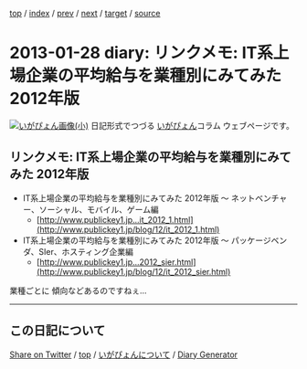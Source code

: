 [top](../index.html) 
 / [index](index.html) 
 / [prev](ig130126.html) 
 / [next](ig130129.html) 
 / [target](https://igapyon.github.io/diary/2013/ig130128.html) 
 / [source](https://github.com/igapyon/diary/blob/gh-pages/2013/ig130128.html.src.md) 

2013-01-28 diary: リンクメモ: IT系上場企業の平均給与を業種別にみてみた 2012年版
=====================================================================================================
[![いがぴょん画像(小)](https://igapyon.github.io/diary/images/iga200306s.jpg "いがぴょん")](https://igapyon.github.io/diary/memo/memoigapyon.html) 日記形式でつづる [いがぴょん](https://igapyon.github.io/diary/memo/memoigapyon.html)コラム ウェブページです。

## リンクメモ: IT系上場企業の平均給与を業種別にみてみた 2012年版


* IT系上場企業の平均給与を業種別にみてみた 2012年版 ～ ネットベンチャー、ソーシャル、モバイル、ゲーム編
  * [http://www.publickey1.jp...it_2012_1.html](http://www.publickey1.jp/blog/12/it_2012_1.html)
* IT系上場企業の平均給与を業種別にみてみた 2012年版 ～ パッケージベンダ、SIer、ホスティング企業編
  * [http://www.publickey1.jp...2012_sier.html](http://www.publickey1.jp/blog/12/it_2012_sier.html)

業種ごとに 傾向などあるのですねぇ...


----------------------------------------------------------------------------------------------------

## この日記について

[Share on Twitter](https://twitter.com/intent/tweet?hashtags=igapyon%2Cdiary%2C%E3%81%84%E3%81%8C%E3%81%B4%E3%82%87%E3%82%93&text=%E3%83%AA%E3%83%B3%E3%82%AF%E3%83%A1%E3%83%A2%3A+IT%E7%B3%BB%E4%B8%8A%E5%A0%B4%E4%BC%81%E6%A5%AD%E3%81%AE%E5%B9%B3%E5%9D%87%E7%B5%A6%E4%B8%8E%E3%82%92%E6%A5%AD%E7%A8%AE%E5%88%A5%E3%81%AB%E3%81%BF%E3%81%A6%E3%81%BF%E3%81%9F+2012%E5%B9%B4%E7%89%88&url=https%3A%2F%2Figapyon.github.io%2Fdiary%2F2013%2Fig130128.html) / [top](../index.html) / [いがぴょんについて](https://igapyon.github.io/diary/memo/memoigapyon.html) / [Diary Generator](https://github.com/igapyon/igapyonv3)
